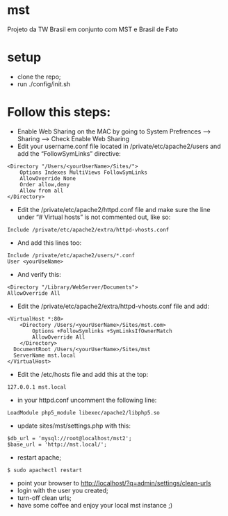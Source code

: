 mst
===

Projeto da TW Brasil em conjunto com MST e Brasil de Fato

# setup


- clone the repo;
- run ./config/init.sh

# Follow this steps: 

- Enable Web Sharing on the MAC by going to System Prefrences —> Sharing —> Check Enable Web Sharing
- Edit your username.conf file located in /private/etc/apache2/users and add the “FollowSymLinks” directive:

```
<Directory "/Users/<yourUserName>/Sites/">
    Options Indexes MultiViews FollowSymLinks
    AllowOverride None
    Order allow,deny
    Allow from all
</Directory>
```

- Edit the /private/etc/apache2/httpd.conf file and make sure the line under “# Virtual hosts” is not commented out, like so:

```
Include /private/etc/apache2/extra/httpd-vhosts.conf
```

- And add this lines too:

```
Include /private/etc/apache2/users/*.conf
User <yourUseName>
```

- And verify this: 

```
<Directory "/Library/WebServer/Documents">
AllowOverride All
```

- Edit the /private/etc/apache2/extra/httpd-vhosts.conf file and add:

```
<VirtualHost *:80>  
    <Directory /Users/<yourUserName>/Sites/mst.com>
        Options +FollowSymlinks +SymLinksIfOwnerMatch
        AllowOverride All
    </Directory>
  DocumentRoot /Users/<yourUserName>/Sites/mst
  ServerName mst.local
</VirtualHost>
```

- Edit the /etc/hosts file and add this at the top:

```
127.0.0.1 mst.local
```

- in your httpd.conf uncomment the following line: 

```
LoadModule php5_module libexec/apache2/libphp5.so
```

- update sites/mst/settings.php with this:

``` 
$db_url = ‘mysql://root@localhost/mst2';
$base_url = 'http://mst.local/';
```

- restart apache;

```
$ sudo apachectl restart
```

- point your browser to [http://localhost/?q=admin/settings/clean-urls](http://localhost/?q=admin/settings/clean-urls)
- login with the user you created;
- turn-off clean urls;
- have some coffee and enjoy your local mst instance ;)
